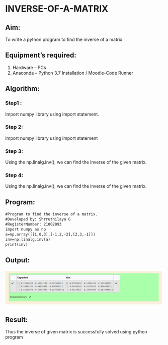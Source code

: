 # INVERSE-OF-A-MATRIX
## Aim:
To write a python program to find the inverse of a matrix
## Equipment’s required:
1. 	Hardware – PCs
2. 	Anaconda – Python 3.7 Installation / Moodle-Code Runner
## Algorithm:
### Step1 : 
Import numpy library using import statement.
### Step 2: 
Import numpy library using import statement
### Step 3:
Using the np.linalg.inv(), we can find the inverse of the given matrix. 
### Step 4: 
Using the np.linalg.inv(), we can find the inverse of the given matrix.
## Program:
```
#Program to find the inverse of a matrix.
#Developed by: Shrruthilaya G 
#RegisterNumber: 21002893
import numpy as np
a=np.array([[1,0,3],[-1,2,-2],[2,3,-1]])
inv=np.linalg.inv(a)
print(inv)
```
## Output:
![GitHub Logo](Inverse.png)
## Result:
Thus the inverse of given matrix is successfully solved using python program

